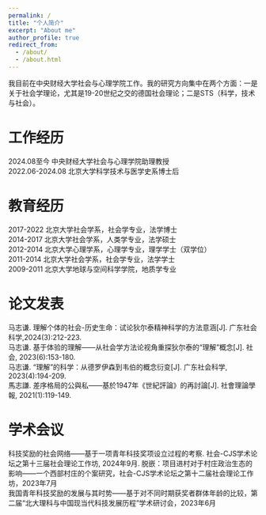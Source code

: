 ```yaml
---
permalink: /
title: "个人简介"
excerpt: "About me"
author_profile: true
redirect_from: 
  - /about/
  - /about.html
---
```


我目前在中央财经大学社会与心理学院工作。我的研究方向集中在两个方面：一是关于社会学理论，尤其是19-20世纪之交的德国社会理论；二是STS（科学，技术与社会）。 

#  工作经历
2024.08至今 中央财经大学社会与心理学院助理教授  
2022.06-2024.08 北京大学科学技术与医学史系博士后  

#  教育经历
2017-2022 北京大学社会学系，社会学专业，法学博士  
2014-2017 北京大学社会学系，人类学专业，法学硕士  
2012-2014 北京大学心理学系，心理学专业，理学学士（双学位）  
2011-2014 北京大学社会学系，社会学专业，法学学士  
2009-2011 北京大学地球与空间科学学院，地质学专业  

# 论文发表
马志谦. 理解个体的社会-历史生命：试论狄尔泰精神科学的方法意涵[J]. 广东社会科学,2024(3):212-223.  
马志谦. 基于体验的理解——从社会学方法论视角重探狄尔泰的“理解”概念[J]. 社会, 2023(6):153-180.  
马志谦. “理解”的科学：从德罗伊森到韦伯的概念衍变[J]. 广东社会科学, 2023(4):194-209.   
馬志謙. 差序格局的公與私——基於1947年《世紀評論》的再討論[J]. 社會理論學報, 2021(1):119-149. 

# 学术会议
科技奖励的社会网络——基于一项青年科技奖项设立过程的考察. 社会-CJS学术论坛之第十三届社会理论工作坊, 2024年9月.
脱嵌：项目进村对于村庄政治生态的影响——一个西部村庄的个案研究，社会-CJS学术论坛之第十二届社会理论工作坊，2023年7月  
我国青年科技奖励的发展与其时势——基于对不同时期获奖者群体年龄的比较，第二届“北大理科与中国现当代科技发展历程”学术研讨会，2023年6月  
